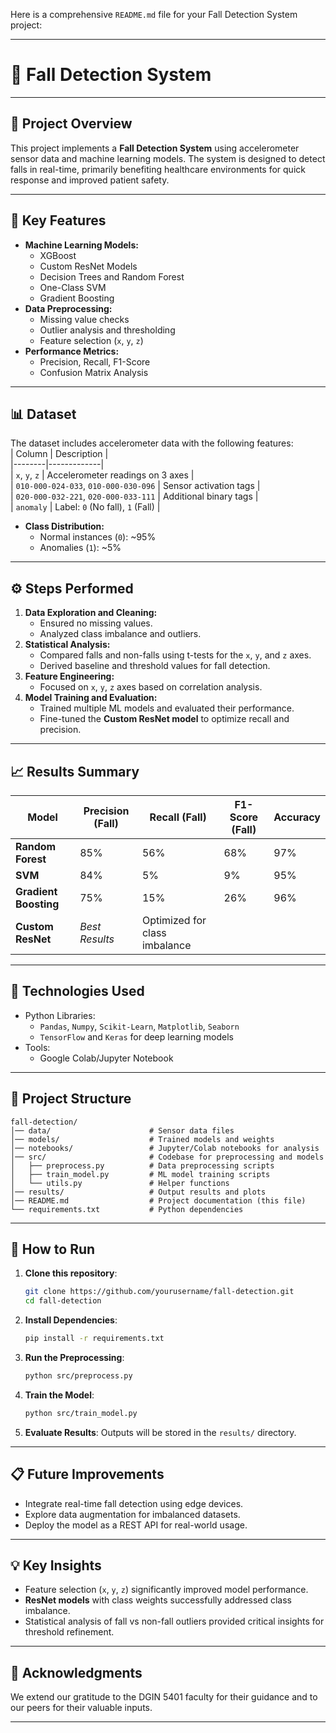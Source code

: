 Here is a comprehensive `README.md` file for your Fall Detection System project:

---

# 🚨 Fall Detection System

---

## 📝 **Project Overview**

This project implements a **Fall Detection System** using accelerometer sensor data and machine learning models. The system is designed to detect falls in real-time, primarily benefiting healthcare environments for quick response and improved patient safety.

---

## 🔑 **Key Features**
- **Machine Learning Models:**  
   - XGBoost  
   - Custom ResNet Models  
   - Decision Trees and Random Forest  
   - One-Class SVM  
   - Gradient Boosting  
- **Data Preprocessing:**  
   - Missing value checks  
   - Outlier analysis and thresholding  
   - Feature selection (`x`, `y`, `z`)  
- **Performance Metrics:**  
   - Precision, Recall, F1-Score  
   - Confusion Matrix Analysis  

---

## 📊 **Dataset**
The dataset includes accelerometer data with the following features:  
| Column | Description |  
|--------|-------------|  
| `x`, `y`, `z` | Accelerometer readings on 3 axes |  
| `010-000-024-033`, `010-000-030-096` | Sensor activation tags |  
| `020-000-032-221`, `020-000-033-111` | Additional binary tags |  
| `anomaly` | Label: `0` (No fall), `1` (Fall) |  

- **Class Distribution:**  
   - Normal instances (`0`): ~95%  
   - Anomalies (`1`): ~5%  

---

## ⚙️ **Steps Performed**
1. **Data Exploration and Cleaning:**  
   - Ensured no missing values.  
   - Analyzed class imbalance and outliers.  
2. **Statistical Analysis:**  
   - Compared falls and non-falls using t-tests for the `x`, `y`, and `z` axes.  
   - Derived baseline and threshold values for fall detection.  
3. **Feature Engineering:**  
   - Focused on `x`, `y`, `z` axes based on correlation analysis.  
4. **Model Training and Evaluation:**  
   - Trained multiple ML models and evaluated their performance.  
   - Fine-tuned the **Custom ResNet model** to optimize recall and precision.  

---

## 📈 **Results Summary**

| Model                  | Precision (Fall) | Recall (Fall) | F1-Score (Fall) | Accuracy |  
|------------------------|------------------|--------------|----------------|----------|  
| **Random Forest**      | 85%             | 56%          | 68%            | 97%      |  
| **SVM**                | 84%             | 5%           | 9%             | 95%      |  
| **Gradient Boosting**  | 75%             | 15%          | 26%            | 96%      |  
| **Custom ResNet**      | *Best Results*  | Optimized for class imbalance |  

---

## 🔧 **Technologies Used**
- Python Libraries:  
   - `Pandas`, `Numpy`, `Scikit-Learn`, `Matplotlib`, `Seaborn`  
   - `TensorFlow` and `Keras` for deep learning models  
- Tools:  
   - Google Colab/Jupyter Notebook  

---

## 📂 **Project Structure**
```
fall-detection/
│── data/                      # Sensor data files
│── models/                    # Trained models and weights
│── notebooks/                 # Jupyter/Colab notebooks for analysis
│── src/                       # Codebase for preprocessing and models
│   ├── preprocess.py          # Data preprocessing scripts
│   ├── train_model.py         # ML model training scripts
│   └── utils.py               # Helper functions
│── results/                   # Output results and plots
│── README.md                  # Project documentation (this file)
└── requirements.txt           # Python dependencies
```

---

## 🚀 **How to Run**
1. **Clone this repository**:
   ```bash
   git clone https://github.com/yourusername/fall-detection.git
   cd fall-detection
   ```
2. **Install Dependencies**:
   ```bash
   pip install -r requirements.txt
   ```
3. **Run the Preprocessing**:
   ```bash
   python src/preprocess.py
   ```
4. **Train the Model**:
   ```bash
   python src/train_model.py
   ```
5. **Evaluate Results**: Outputs will be stored in the `results/` directory.

---

## 📋 **Future Improvements**
- Integrate real-time fall detection using edge devices.  
- Explore data augmentation for imbalanced datasets.  
- Deploy the model as a REST API for real-world usage.

---

## 💡 **Key Insights**
- Feature selection (`x`, `y`, `z`) significantly improved model performance.  
- **ResNet models** with class weights successfully addressed class imbalance.  
- Statistical analysis of fall vs non-fall outliers provided critical insights for threshold refinement.

---

## 🤝 **Acknowledgments**
We extend our gratitude to the DGIN 5401 faculty for their guidance and to our peers for their valuable inputs.

---
